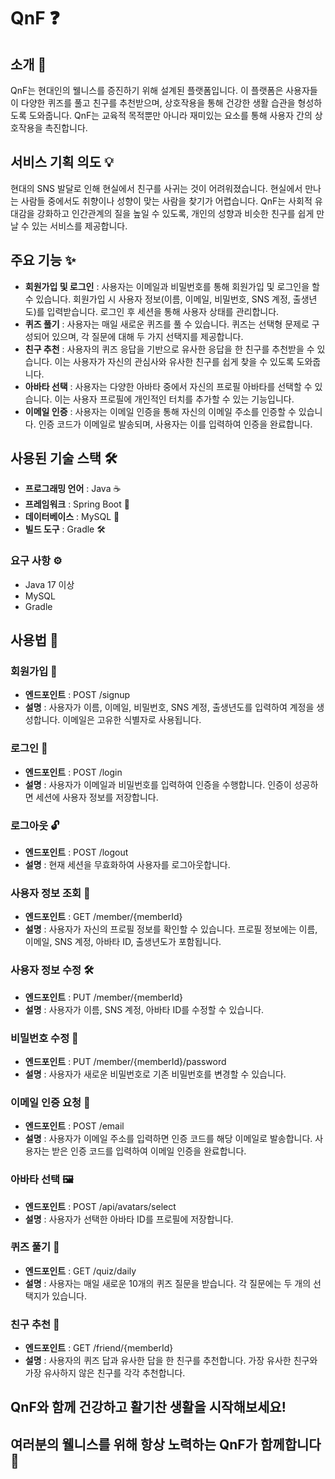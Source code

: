 # QnF ❓


## 소개 📝
QnF는 현대인의 웰니스를 증진하기 위해 설계된 플랫폼입니다. 이 플랫폼은 사용자들이 다양한 퀴즈를 풀고 친구를 추천받으며, 상호작용을 통해 건강한 생활 습관을 형성하도록 도와줍니다. QnF는 교육적 목적뿐만 아니라 재미있는 요소를 통해 사용자 간의 상호작용을 촉진합니다.


## 서비스 기획 의도 💡
현대의 SNS 발달로 인해 현실에서 친구를 사귀는 것이 어려워졌습니다. 현실에서 만나는 사람들 중에서도 취향이나 성향이 맞는 사람을 찾기가 어렵습니다. QnF는 사회적 유대감을 강화하고 인간관계의 질을 높일 수 있도록, 개인의 성향과 비슷한 친구를 쉽게 만날 수 있는 서비스를 제공합니다.


## 주요 기능 ✨
- **회원가입 및 로그인** : 사용자는 이메일과 비밀번호를 통해 회원가입 및 로그인을 할 수 있습니다. 회원가입 시 사용자 정보(이름, 이메일, 비밀번호, SNS 계정, 출생년도)를 입력받습니다. 로그인 후 세션을 통해 사용자 상태를 관리합니다.
- **퀴즈 풀기** : 사용자는 매일 새로운 퀴즈를 풀 수 있습니다. 퀴즈는 선택형 문제로 구성되어 있으며, 각 질문에 대해 두 가지 선택지를 제공합니다.
- **친구 추천** : 사용자의 퀴즈 응답을 기반으로 유사한 응답을 한 친구를 추천받을 수 있습니다. 이는 사용자가 자신의 관심사와 유사한 친구를 쉽게 찾을 수 있도록 도와줍니다.
- **아바타 선택** : 사용자는 다양한 아바타 중에서 자신의 프로필 아바타를 선택할 수 있습니다. 이는 사용자 프로필에 개인적인 터치를 추가할 수 있는 기능입니다.
- **이메일 인증** : 사용자는 이메일 인증을 통해 자신의 이메일 주소를 인증할 수 있습니다. 인증 코드가 이메일로 발송되며, 사용자는 이를 입력하여 인증을 완료합니다.


## 사용된 기술 스택 🛠️
- **프로그래밍 언어** : Java ☕
- **프레임워크** : Spring Boot 🌱
- **데이터베이스** : MySQL 🐬
- **빌드 도구** : Gradle 🛠️


### 요구 사항 ⚙️
- Java 17 이상
- MySQL
- Gradle


## 사용법 📖

### 회원가입 📝

- **엔드포인트** : POST /signup
- **설명** : 사용자가 이름, 이메일, 비밀번호, SNS 계정, 출생년도를 입력하여 계정을 생성합니다. 이메일은 고유한 식별자로 사용됩니다.


### 로그인 🔐

- **엔드포인트** : POST /login
- **설명** : 사용자가 이메일과 비밀번호를 입력하여 인증을 수행합니다. 인증이 성공하면 세션에 사용자 정보를 저장합니다.


### 로그아웃 🔓

- **엔드포인트** : POST /logout
- **설명** : 현재 세션을 무효화하여 사용자를 로그아웃합니다.


### 사용자 정보 조회 👤

- **엔드포인트** : GET /member/{memberId}
- **설명** : 사용자가 자신의 프로필 정보를 확인할 수 있습니다. 프로필 정보에는 이름, 이메일, SNS 계정, 아바타 ID, 출생년도가 포함됩니다.


### 사용자 정보 수정 🛠️

- **엔드포인트** : PUT /member/{memberId}
- **설명** : 사용자가 이름, SNS 계정, 아바타 ID를 수정할 수 있습니다.


### 비밀번호 수정 🔑

- **엔드포인트** : PUT /member/{memberId}/password
- **설명** : 사용자가 새로운 비밀번호로 기존 비밀번호를 변경할 수 있습니다.


### 이메일 인증 요청 📧

- **엔드포인트** : POST /email
- **설명** : 사용자가 이메일 주소를 입력하면 인증 코드를 해당 이메일로 발송합니다. 사용자는 받은 인증 코드를 입력하여 이메일 인증을 완료합니다.


### 아바타 선택 🖼️

- **엔드포인트** : POST /api/avatars/select
- **설명** : 사용자가 선택한 아바타 ID를 프로필에 저장합니다.


### 퀴즈 풀기 🧩

- **엔드포인트** : GET /quiz/daily
- **설명** : 사용자는 매일 새로운 10개의 퀴즈 질문을 받습니다. 각 질문에는 두 개의 선택지가 있습니다.


### 친구 추천 👥

- **엔드포인트** : GET /friend/{memberId}
- **설명** : 사용자의 퀴즈 답과 유사한 답을 한 친구를 추천합니다. 가장 유사한 친구와 가장 유사하지 않은 친구를 각각 추천합니다.


## QnF와 함께 건강하고 활기찬 생활을 시작해보세요!
## 여러분의 웰니스를 위해 항상 노력하는 QnF가 함께합니다🌟